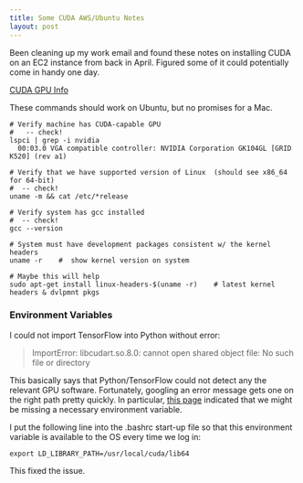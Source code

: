 ```yaml
---
title: Some CUDA AWS/Ubuntu Notes
layout: post
---
```


Been cleaning up my work email and found these notes on installing CUDA on an EC2 instance 
from back in April.  Figured some of it could potentially come in handy one day.

[CUDA GPU Info](http://docs.nvidia.com/cuda/cuda-installation-guide-linux/#axzz4VZnqTJ2A)

These commands should work on Ubuntu, but no promises for a Mac.

```
# Verify machine has CUDA-capable GPU
#   -- check!
lspci | grep -i nvidia
  00:03.0 VGA compatible controller: NVIDIA Corporation GK104GL [GRID K520] (rev a1)
```
 
```
# Verify that we have supported version of Linux  (should see x86_64 for 64-bit)
#  -- check!
uname -m && cat /etc/*release
```
 
```
# Verify system has gcc installed
#  -- check!
gcc --version
```

``` 
# System must have development packages consistent w/ the kernel headers
uname -r    #  show kernel version on system
```

```
# Maybe this will help
sudo apt-get install linux-headers-$(uname -r)    # latest kernel headers & dvlpmnt pkgs
```

### Environment Variables
I could not import TensorFlow into Python without error: 
> ImportError: libcudart.so.8.0: cannot open shared object file: No such file or directory
 
This basically says that Python/TensorFlow could not detect any the relevant GPU software.  Fortunately, 
googling an error message gets one on the right path pretty quickly.  In particular, [this page](https://github.com/tensorflow/tensorflow/issues/5343)
indicated that we might be missing a necessary environment variable. 
 
I put the following line into the .bashrc start-up file so that this environment variable is available to the OS every time we log in:
```
export LD_LIBRARY_PATH=/usr/local/cuda/lib64
```
 
This fixed the issue.
